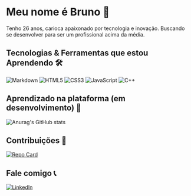 # Meu nome é Bruno :rocket:
Tenho 26 anos, carioca apaixonado por tecnologia e inovação. Buscando se desenvolver para ser um profissional acima da 
média.

##  Tecnologias & Ferramentas  que estou Aprendendo 🛠️
![Markdown](https://img.shields.io/badge/Markdown-000?style=for-the-badge&logo=markdown)
![HTML5](https://img.shields.io/badge/HTML5-000?style=for-the-badge&logo=html5)
![CSS3](https://img.shields.io/badge/CSS3-000?style=for-the-badge&logo=css3&logoColor=264CE4)
![JavaScript](https://img.shields.io/badge/JavaScript-000?style=for-the-badge&logo=javascript)
![C++](https://img.shields.io/badge/C%2B%2B-000?style=for-the-badge&logo=c%2B%2B&logoColor=00599C)

## Aprendizado na plataforma (em desenvolvimento) :bookmark_tabs:
![Anurag's GitHub stats](https://github-readme-stats.vercel.app/api?username=Brnp6&theme=dark_icons=true)
## Contribuições :two_men_holding_hands:
 [![Repo Card](https://github-readme-stats.vercel.app/api/pin/?username=Brnp6&repo=dio-lab-openb&bg_color=000&border_color=30A3DC&show_icons=true&icon_color=30A3DC&title_color=E94D5F&text_color=FFF)](https://github.com/SEUUSERNAME/SEUREPOSITORIO)

 ## Fale comigo :telephone_receiver:

 [![LinkedIn](https://img.shields.io/badge/LinkedIn-000?style=for-the-badge&logo=linkedin&logoColor=0E76A8)](https://www.linkedin.com/in/brunofelipepinheiro)
